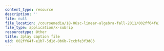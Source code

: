 ```yaml
---
content_type: resource
description: ''
file: null
file_location: /coursemedia/18-06sc-linear-algebra-fall-2011/002ff64fe1b75d1d8b6b7ccbfe3f3d83_zWxhmBCdvFs.vtt
file_type: application/x-subrip
resourcetype: Other
title: 3play caption file
uid: 002ff64f-e1b7-5d1d-8b6b-7ccbfe3f3d83
---
```

